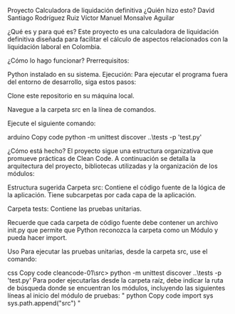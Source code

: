 Proyecto Calculadora de liquidación definitiva
¿Quién hizo esto?
David Santiago Rodríguez Ruiz Víctor Manuel Monsalve Aguilar

¿Qué es y para qué es?
Este proyecto es una calculadora de liquidación definitiva diseñada para facilitar el cálculo de aspectos relacionados con la liquidación laboral en Colombia.

¿Cómo lo hago funcionar?
Prerrequisitos:

Python instalado en su sistema. Ejecución: Para ejecutar el programa fuera del entorno de desarrollo, siga estos pasos:

Clone este repositorio en su máquina local.

Navegue a la carpeta src en la línea de comandos.

Ejecute el siguiente comando:

arduino Copy code python -m unittest discover ..\tests -p 'test.py'

¿Cómo está hecho?
El proyecto sigue una estructura organizativa que promueve prácticas de Clean Code. A continuación se detalla la arquitectura del proyecto, bibliotecas utilizadas y la organización de los módulos:

Estructura sugerida
Carpeta src: Contiene el código fuente de la lógica de la aplicación. Tiene subcarpetas por cada capa de la aplicación.

Carpeta tests: Contiene las pruebas unitarias.

Recuerde que cada carpeta de código fuente debe contener un archivo init.py que permite que Python reconozca la carpeta como un Módulo y pueda hacer import.

Uso
Para ejecutar las pruebas unitarias, desde la carpeta src, use el comando:

css Copy code cleancode-01\src> python -m unittest discover ..\tests -p 'test.py' Para poder ejecutarlas desde la carpeta raíz, debe indicar la ruta de búsqueda donde se encuentran los módulos, incluyendo las siguientes líneas al inicio del módulo de pruebas: " python Copy code import sys sys.path.append("src") "
